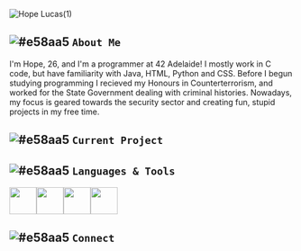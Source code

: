 ![Hope Lucas(1)](https://user-images.githubusercontent.com/88760123/159395622-57e1bbf2-fab4-4421-a192-f8f99f59ee8f.png)

## ![#e58aa5](https://via.placeholder.com/15/e58aa5/000000?text=+) `About Me`

I'm Hope, 26, and I'm a programmer at 42 Adelaide! I mostly work in C code, but have familiarity with Java, HTML, Python and CSS. Before I begun studying programming I recieved my Honours in Counterterrorism, and worked for the State Government dealing with criminal histories. Nowadays, my focus is geared towards the security sector and creating fun, stupid projects in my free time.

## ![#e58aa5](https://via.placeholder.com/15/e58aa5/000000?text=+) `Current Project`

## ![#e58aa5](https://via.placeholder.com/15/e58aa5/000000?text=+) `Languages & Tools`
<img src="https://user-images.githubusercontent.com/88760123/159401454-da0a315e-bd84-4f40-a966-4967770d38bd.png" width="48"><img src="https://user-images.githubusercontent.com/88760123/159401772-1896ff26-6fa6-424f-8466-f6ee1722a618.png" width="48"><img src="https://user-images.githubusercontent.com/88760123/159403618-bbabf915-238d-4048-8dbf-2dcc99c0e293.png" width="48"><img src="https://user-images.githubusercontent.com/88760123/159403999-31a3b076-0793-402d-b6e8-13fe96c85840.png" width="48">


## ![#e58aa5](https://via.placeholder.com/15/e58aa5/000000?text=+) `Connect`
